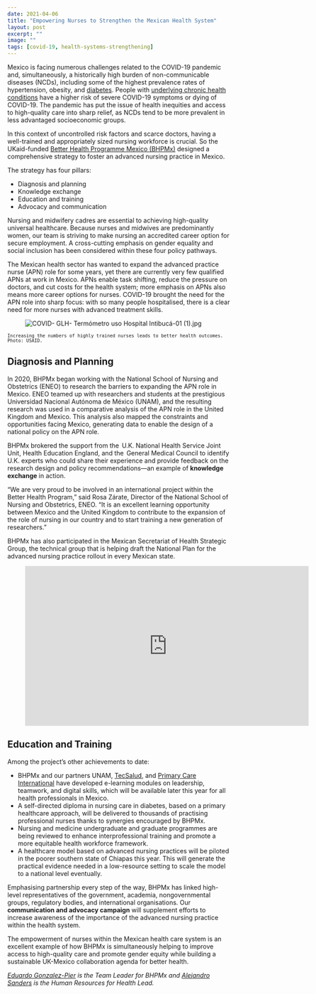 ```yaml
---
date: 2021-04-06
title: "Empowering Nurses to Strengthen the Mexican Health System"
layout: post
excerpt: ""
image: ""
tags: [covid-19, health-systems-strengthening]
---
```

<p>Mexico is facing numerous challenges related to the COVID-19 pandemic and, simultaneously, a historically high burden of non-communicable diseases (NCDs), including some of the highest prevalence rates of hypertension, obesity, and <a href="https://pubmed.ncbi.nlm.nih.gov/1299074/#:~:text=According%20to%20a%20recent%20national,where%20crude%20prevalence%20is%20higher.">diabetes</a>. People with <a href="https://www.paho.org/en/ncds-and-covid-19">underlying chronic health conditions</a> have a higher risk of severe COVID-19 symptoms or dying of COVID-19. The pandemic has put the issue of health inequities and access to high-quality care into sharp relief, as NCDs tend to be more prevalent in less advantaged socioeconomic groups.</p><p>In this context of uncontrolled risk factors and scarce doctors, having a well-trained and appropriately sized nursing workforce is crucial. So the UKaid-funded <a href="https://www.dai.com/our-work/projects/mexico-prosperity-fund-better-health-programme">Better Health Programme Mexico (BHPMx)</a> designed a comprehensive strategy to foster an advanced nursing practice in Mexico.</p><p>The strategy has four pillars:</p><ul><li>Diagnosis and planning</li><li>Knowledge exchange</li><li>Education and training</li><li>Advocacy and communication</li></ul><p>Nursing and midwifery cadres are essential to achieving high-quality universal healthcare. Because nurses and midwives are predominantly women, our team is striving to make nursing an accredited career option for secure employment. A cross-cutting emphasis on gender equality and social inclusion has been considered within these four policy pathways.</p><p>The Mexican health sector has wanted to expand the advanced practice nurse (APN) role for some years, yet there are currently very few qualified APNs at work in Mexico. APNs enable task shifting, reduce the pressure on doctors, and cut costs for the health system; more emphasis on APNs also means more career options for nurses. COVID-19 brought the need for the APN role into sharp focus: with so many people hospitalised, there is a clear need for more nurses with advanced treatment skills.</p><figure class="kg-card kg-image-card"><img src="https://pubs.ghost.io/uploads/COVID-%20GLH-%20Termo%CC%81metro%20uso%20Hospital%20Intibuca%CC%81-01%20(1).jpg" class="kg-image" alt="COVID- GLH- Termómetro uso Hospital Intibucá-01 (1).jpg" loading="lazy"></figure><p><code><code>Increasing the numbers of highly trained nurses leads to better health outcomes. Photo: USAID.</code></code></p><h2 id="diagnosis-and-planning">Diagnosis and Planning</h2><p>In 2020, BHPMx began working with the National School of Nursing and Obstetrics (ENEO) to research the barriers to expanding the APN role in Mexico. ENEO teamed up with researchers and students at the prestigious Universidad Nacional Autónoma de México (UNAM), and the resulting research was used in a comparative analysis of the APN role in the United Kingdom and Mexico. This analysis also mapped the constraints and opportunities facing Mexico, generating data to enable the design of a national policy on the APN role.</p><p>BHPMx brokered the support from the  U.K. National Health Service Joint Unit, Health Education England, and the  General Medical Council to identify U.K. experts who could share their experience and provide feedback on the research design and policy recommendations—an example of <strong>knowledge exchange</strong> in action.</p><p>“We are very proud to be involved in an international project within the Better Health Program,” said Rosa Zárate, Director of the National School of Nursing and Obstetrics, ENEO. “It is an excellent learning opportunity between Mexico and the United Kingdom to contribute to the expansion of the role of nursing in our country and to start training a new generation of researchers.”</p><p>BHPMx has also participated in the Mexican Secretariat of Health Strategic Group, the technical group that is helping draft the National Plan for the advanced nursing practice rollout in every Mexican state.</p><figure class="kg-card kg-embed-card"><iframe src="https://player.vimeo.com/video/471017654" width="640" height="360" frameborder="0" allow="autoplay; fullscreen" allowfullscreen="" class="video"></iframe></figure><h2 id="education-and-training">Education and Training</h2><p>Among the project’s other achievements to date:</p><ul><li>BHPMx and our partners UNAM, <a href="https://www.tecsalud.mx/">TecSalud</a>, and <a href="https://pci-360.com/">Primary Care International</a> have developed e-learning modules on leadership, teamwork, and digital skills, which will be available later this year for all health professionals in Mexico.</li><li>A self-directed diploma in nursing care in diabetes, based on a primary healthcare approach, will be delivered to thousands of practising professional nurses thanks to synergies encouraged by BHPMx.</li><li>Nursing and medicine undergraduate and graduate programmes are being reviewed to enhance interprofessional training and promote a more equitable health workforce framework.</li><li>A healthcare model based on advanced nursing practices will be piloted in the poorer southern state of Chiapas this year. This will generate the practical evidence needed in a low-resource setting to scale the model to a national level eventually.</li></ul><p>Emphasising partnership every step of the way, BHPMx has linked high-level representatives of the government, academia, nongovernmental groups, regulatory bodies, and international organisations. Our <strong>communication and advocacy campaign</strong> will supplement efforts to increase awareness of the importance of the advanced nursing practice within the health system.</p><p>The empowerment of nurses within the Mexican health care system is an excellent example of how BHPMx is simultaneously helping to improve access to high-quality care and promote gender equity while building a sustainable UK-Mexico collaboration agenda for better health.</p><p><em><a href="https://www.dai.com/who-we-are/our-team/eduardo-gonzalez-pier">Eduardo Gonzalez-Pier</a> is the Team Leader for BHPMx and <a href="https://www.linkedin.com/in/alejandrosanders/">Alejandro Sanders</a> is the Human Resources for Health Lead.</em></p>
  